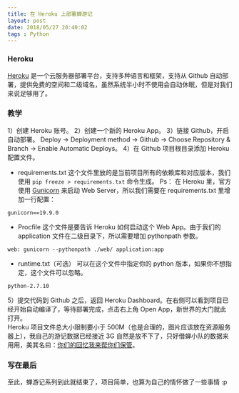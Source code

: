 ```yaml
---
title: 在 Heroku 上部署蝉游记
layout: post
date: 2018/05/27 20:40:02
tags : Python
---
```


### Heroku
[Heroku](https://www.heroku.com/home) 是一个云服务器部署平台，支持多种语言和框架，支持从 Github 自动部署，提供免费的空间和二级域名，虽然系统半小时不使用会自动休眠，但是对我们来说足够用了。

### 教学
1）创建 Heroku 账号。
2）创建一个新的 Heroku App。
3）链接 Github，开启自动部署。
Deploy -> Deployment method -> Github -> Choose Repository & Branch -> Enable Automatic Deploys。
4）在 Github 项目根目录添加 Heroku 配置文件。
* requirements.txt
这个文件里放的是当前项目所有的依赖库和对应版本，我们使用 `pip freeze > requirements.txt` 命令生成。
Ps：
在 Heroku 里，官方使用 [Gunicorn](https://devcenter.heroku.com/articles/python-gunicorn) 来启动 Web Server，所以我们需要在 requirements.txt 里增加一行配置：
```text
gunicorn==19.9.0
```
* Procfile
这个文件是要告诉 Heroku 如何启动这个 Web App。由于我们的 application 文件在二级目录下，所以需要增加 pythonpath 参数。
```text
web: gunicorn --pythonpath ./web/ application:app
```
* runtime.txt（可选）
可以在这个文件中指定你的 python 版本，如果你不想指定，这个文件可以忽略。
```text
python-2.7.10
```
5）提交代码到 Github 之后，返回 Heroku Dashboard。在右侧可以看到项目已经开始自动编译了，等待部署完成，点击右上角 Open App，新世界的大门就此打开。
<br/>
Heroku 项目文件总大小限制要小于 500M（也是合理的，图片应该放在资源服务器上），我自己的游记数据已经接近 3G 自然是放不下了，只好借蝉小队的数据来用用，美其名曰：[你们的回忆我来帮你们保管](https://chanyouji.herokuapp.com/)。

### 写在最后
至此，蝉游记系列到此就结束了，项目简单，也算为自己的情怀做了一些事情 :p
<br/>
